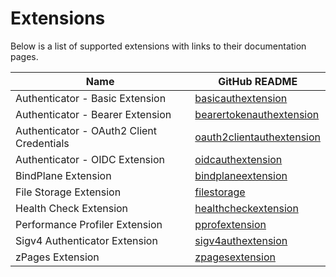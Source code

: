 # Extensions

Below is a list of supported extensions with links to their documentation pages.

| Name                                      | GitHub README                                                                                                                                             |
|-------------------------------------------|-----------------------------------------------------------------------------------------------------------------------------------------------------------|
| Authenticator - Basic Extension           | [basicauthextension](https://github.com/open-telemetry/opentelemetry-collector-contrib/blob/v0.108.0/extension/basicauthextension/README.md)               |
| Authenticator - Bearer Extension          | [bearertokenauthextension](https://github.com/open-telemetry/opentelemetry-collector-contrib/blob/v0.108.0/extension/bearertokenauthextension/README.md)   |
| Authenticator - OAuth2 Client Credentials | [oauth2clientauthextension](https://github.com/open-telemetry/opentelemetry-collector-contrib/blob/v0.108.0/extension/oauth2clientauthextension/README.md) |
| Authenticator - OIDC Extension            | [oidcauthextension](https://github.com/open-telemetry/opentelemetry-collector-contrib/blob/v0.108.0/extension/oidcauthextension/README.md)                 |
| BindPlane Extension                       | [bindplaneextension](../extension/bindplaneextension/README.md)                                                                                           |
| File Storage Extension                    | [filestorage](https://github.com/open-telemetry/opentelemetry-collector-contrib/blob/v0.108.0/extension/storage/filestorage/README.md)                     |
| Health Check Extension                    | [healthcheckextension](https://github.com/open-telemetry/opentelemetry-collector-contrib/blob/v0.108.0/extension/healthcheckextension/README.md)           |
| Performance Profiler Extension            | [pprofextension](https://github.com/open-telemetry/opentelemetry-collector-contrib/blob/v0.108.0/extension/pprofextension/README.md)                       |
| Sigv4 Authenticator Extension             | [sigv4authextension](https://github.com/open-telemetry/opentelemetry-collector-contrib/blob/v0.108.0/extension/sigv4authextension/README.md)               |
| zPages Extension                          | [zpagesextension](https://github.com/open-telemetry/opentelemetry-collector/blob/v0.108.0/extension/zpagesextension/README.md)                             |
